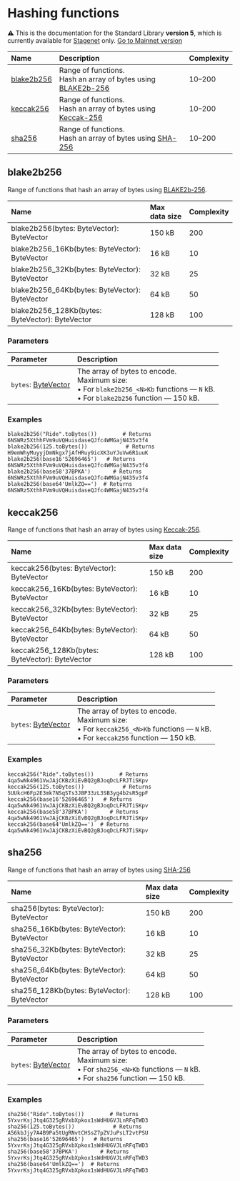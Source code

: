 # Hashing functions

:warning: This is the documentation for the Standard Library **version 5**, which is currently available for [Stagenet](/en/blockchain/blockchain-network/) only. [Go to Mainnet version](/en/ride/functions/built-in-functions/hashing-functions)

| Name | Description | Complexity |
| :--- | :--- | :--- |
| [blake2b256](#blake2b256) | Range of functions.<br>Hash an array of bytes using [BLAKE2b-256](https://en.wikipedia.org/wiki/BLAKE_%28hash_function%29) | 10–200 |
| [keccak256](#keccak256) | Range of functions.<br>Hash an array of bytes using [Keccak-256](https://keccak.team/files/Keccak-submission-3.pdf) | 10–200 |
| [sha256](#sha256) | Range of functions.<br>Hash an array of bytes using [SHA-256](https://en.wikipedia.org/wiki/SHA-2) | 10–200 |

## blake2b256

Range of functions that hash an array of bytes using [BLAKE2b-256](https://en.wikipedia.org/wiki/BLAKE_%28hash_function%29).

| Name | Max data size | Complexity |
|:---| :--- | :--- |
| blake2b256(bytes: ByteVector): ByteVector | 150 kB | 200 |
| blake2b256_16Kb(bytes: ByteVector): ByteVector | 16 kB | 10 |
| blake2b256_32Kb(bytes: ByteVector): ByteVector | 32 kB | 25 |
| blake2b256_64Kb(bytes: ByteVector): ByteVector | 64 kB | 50 |
| blake2b256_128Kb(bytes: ByteVector): ByteVector | 128 kB | 100 |

### Parameters

| Parameter | Description |
| :--- | :--- |
| `bytes`: [ByteVector](/en/ride/v5/data-types/byte-vector) | The array of bytes to encode.<br>Maximum size:<br>• For `blake2b256_<N>Kb` functions — `N` kB.<br>• For `blake2b256` function — 150 kB. |

### Examples

```ride
blake2b256("Ride".toBytes())        # Returns 6NSWRz5XthhFVm9uVQHuisdaseQJfc4WMGajN435v3f4
blake2b256(125.toBytes())            # Returns H9emWhyMuyyjDmNkgx7jAfHRuy9icXK3uYJuVw6R1uuK
blake2b256(base16'52696465')   # Returns 6NSWRz5XthhFVm9uVQHuisdaseQJfc4WMGajN435v3f4
blake2b256(base58'37BPKA')       # Returns 6NSWRz5XthhFVm9uVQHuisdaseQJfc4WMGajN435v3f4
blake2b256(base64'UmlkZQ==')  # Returns 6NSWRz5XthhFVm9uVQHuisdaseQJfc4WMGajN435v3f4
```

## keccak256

Range of functions that hash an array of bytes using [Keccak-256](https://keccak.team/files/Keccak-submission-3.pdf).

| Name | Max data size | Complexity |
|:---| :--- | :--- |
| keccak256(bytes: ByteVector): ByteVector | 150 kB | 200 |
| keccak256_16Kb(bytes: ByteVector): ByteVector | 16 kB | 10 |
| keccak256_32Kb(bytes: ByteVector): ByteVector | 32 kB | 25 |
| keccak256_64Kb(bytes: ByteVector): ByteVector | 64 kB | 50 |
| keccak256_128Kb(bytes: ByteVector): ByteVector | 128 kB | 100 |

### Parameters

| Parameter | Description |
| :--- | :--- |
| `bytes`: [ByteVector](/en/ride/v5/data-types/byte-vector) | The array of bytes to encode.<br>Maximum size:<br>• For `keccak256_<N>Kb` functions — `N` kB.<br>• For `keccak256` function — 150 kB. |

### Examples

```ride
keccak256("Ride".toBytes())        # Returns 4qa5wNk4961VwJAjCKBzXiEvBQ2gBJoqDcLFRJTiSKpv
keccak256(125.toBytes())            # Returns 5UUkcH6Fp2E3mk7NSqSTs3JBP33zL3SB3yg4b2sR5gpF
keccak256(base16'52696465')   # Returns 4qa5wNk4961VwJAjCKBzXiEvBQ2gBJoqDcLFRJTiSKpv
keccak256(base58'37BPKA')       # Returns 4qa5wNk4961VwJAjCKBzXiEvBQ2gBJoqDcLFRJTiSKpv
keccak256(base64'UmlkZQ==')  # Returns 4qa5wNk4961VwJAjCKBzXiEvBQ2gBJoqDcLFRJTiSKpv
```

## sha256

Range of functions that hash an array of bytes using [SHA-256](https://en.wikipedia.org/wiki/SHA-2)

| Name | Max data size | Complexity |
|:---| :--- | :--- |
| sha256(bytes: ByteVector): ByteVector | 150 kB | 200 |
| sha256_16Kb(bytes: ByteVector): ByteVector | 16 kB | 10 |
| sha256_32Kb(bytes: ByteVector): ByteVector | 32 kB | 25 |
| sha256_64Kb(bytes: ByteVector): ByteVector | 64 kB | 50 |
| sha256_128Kb(bytes: ByteVector): ByteVector | 128 kB | 100 |

### Parameters

| Parameter | Description |
| :--- | :--- |
| `bytes`: [ByteVector](/en/ride/v5/data-types/byte-vector) | The array of bytes to encode.<br>Maximum size:<br>• For `sha256_<N>Kb` functions — `N` kB.<br>• For `sha256` function — 150 kB. |

### Examples

```ride
sha256("Ride".toBytes())        # Returns 5YxvrKsjJtq4G325gRVxbXpkox1sWdHUGVJLnRFqTWD3
sha256(125.toBytes())            # Returns A56kbJjy7A4B9Pa5tUgRNvtCHSsZ7pZVJuPsLT2vtPSU
sha256(base16'52696465')   # Returns 5YxvrKsjJtq4G325gRVxbXpkox1sWdHUGVJLnRFqTWD3
sha256(base58'37BPKA')       # Returns 5YxvrKsjJtq4G325gRVxbXpkox1sWdHUGVJLnRFqTWD3
sha256(base64'UmlkZQ==')  # Returns 5YxvrKsjJtq4G325gRVxbXpkox1sWdHUGVJLnRFqTWD3
```
